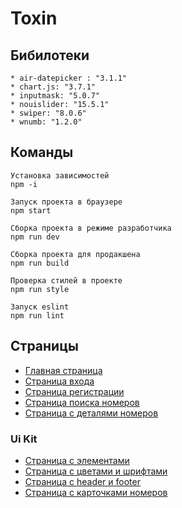 # Toxin

## Бибилотеки
    * air-datepicker : "3.1.1"
    * chart.js: "3.7.1"
    * inputmask: "5.0.7"
    * nouislider: "15.5.1"
    * swiper: "8.0.6"
    * wnumb: "1.2.0"
    

## Команды
    Установка зависимостей
    npm -i
    
    Запуск проекта в браузере
    npm start
    
    Сборка проекта в режиме разработчика
    npm run dev
    
    Сборка проекта для продакшена 
    npm run build
    
    Проверка стилей в проекте 
    npm run style
    
    Запуск eslint
    npm run lint
## Страницы

* [Главная страница](https://cosmoboyme.github.io/Toxin/)
* [Страница входа](https://cosmoboyme.github.io/Toxin/signIn)
* [Cтраница регистрации](https://cosmoboyme.github.io/Toxin/signUp)
* [Страница поиска номеров](https://cosmoboyme.github.io/Toxin/searchRoom)
* [Страница с деталями номеров](https://cosmoboyme.github.io/Toxin/roomDetails)

### Ui Kit

* [Страница с элементами](https://cosmoboyme.github.io/Toxin/formElements.html)
* [Страница c цветами и шрифтами](https://cosmoboyme.github.io/Toxin/colors)
* [Страница c header и footer](https://cosmoboyme.github.io/Toxin/headersAndFooters)
* [Страница c карточками номеров](https://cosmoboyme.github.io/Toxin/cards)

